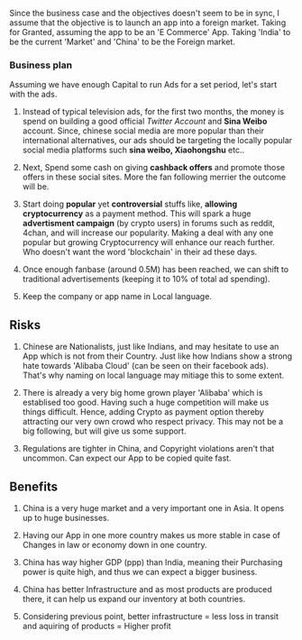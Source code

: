 Since the business case and the  objectives doesn't seem to be in sync, I assume that the objective is to launch an app into a foreign market. Taking for Granted, assuming the app to be an 'E Commerce' App. Taking 'India' to be the current 'Market' and 'China' to be the Foreign market.

### Business plan

Assuming we have enough Capital to run Ads for a set period, let's start with the ads.

1. Instead of typical television ads, for the first two months, the money is spend on building a good official *Twitter Account* and **Sina Weibo** account. Since, chinese social media are more popular than their international alternatives, our ads should be targeting the locally popular social media platforms such **sina weibo, Xiaohongshu** etc..

2. Next, Spend some cash on giving **cashback offers** and promote those offers in these social sites. More the fan following merrier the outcome will be.

3. Start doing **popular** yet **controversial** stuffs like, **allowing cryptocurrency** as a payment method. This will spark a huge **advertisment campaign** (by crypto users) in forums such as reddit, 4chan, and will increase our popularity. Making a deal with any one popular but growing Cryptocurrency will enhance our reach further. Who doesn't want the word 'blockchain' in their ad these days.

4. Once enough fanbase (around 0.5M) has been reached, we can shift to traditional advertisements (keeping it to 10% of total ad spending).

5. Keep the company or app name in Local language.

## Risks

1. Chinese are Nationalists, just like Indians, and may hesitate to use an App which is not from their Country. Just like how Indians show a strong hate towards 'Alibaba Cloud' (can be seen on their facebook ads). That's why naming on local language may mitiage this to some extent.

2. There is already a very big home grown player 'Alibaba' which is establised too good. Having such a huge competition will make us things difficult. Hence, adding Crypto as payment option thereby attracting our very own crowd who respect privacy. This may not be a big following, but will give us some support.

3. Regulations are tighter in China, and Copyright violations aren't that uncommon. Can expect our App to be copied quite fast.

## Benefits

1. China is a very huge market and a very important one in Asia. It opens up to huge businesses.

2. Having our App in one more country makes us more stable in case of Changes in law or economy down in one country.

3. China has way higher GDP (ppp) than India, meaning their Purchasing power is quite high, and thus we can expect a bigger business.

4. China has better Infrastructure and as most products are produced there, it can help us expand our inventory at both countries.

5. Considering previous point, better infrastructure = less loss in transit and aquiring of products = Higher profit
